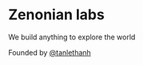# Zenonian labs

We build anything to explore the world

Founded by [@tanlethanh](https://github.com/tanlethanh)
